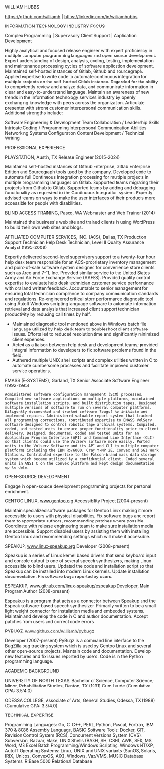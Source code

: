 
WILLIAM HUBBS

https://github.com/williamh | https://linkedin.com/in/williamhubbs


INFORMATION TECHNOLOGY INDUSTRY FOCUS

Complex Programming | Supervisory Client Support | Application Development

Highly analytical and focused release engineer with expert proficiency in
multiple computer programming languages and open source development.
Expert understanding of design, analysis, coding, testing, implementation and
maintenance processing cycles of software application development.
Maintained self-hosted instances of Gitlab, Github and sourcegraph.
Applied expertise to write code to automate continuous integration for
multiple projects on the self-hosted Gitlab instance.
Regarded for the ability to competently review and analyze data, and communicate
information in clear and easy-to-understand language.
Maintain an awareness of new trends in the information technology services
industry by openly exchanging knowledge with peers across the organization.
Articulate presenter with strong customer interpersonal communication skills.
Additional strengths include:

Software Engineering & Development	Team Collaboration / Leadership Skills
Intricate Coding / Programming		Interpersonal Communication Abilities
Networking Systems Configuration	Content Development / Technical Writing

PROFESSIONAL EXPERIENCE

PLAYSTATION, Austin, TX
Release Engineer (2015-2024)

Maintained self-hosted instances of Github Enterprise, Gitlab Enterprise
Edition and Sourcegraph tools used by the company.
Developed code to automate full Continuous Integration processing for
multiple projects in multiple programming languages on Gitlab.
Supported teams migrating their projects from Github to Gitlab.
Supported teams by adding and debugging functionality as requested to
the Continuous Integration system.
Expertly advised teams on ways to make the user interfaces of their products
more accessible for people with disabilities.

BLIND ACCESS TRAINING, Pasco, WA
Webmaster and Web Trainer (2014)

Maintained the business's web site and trained clients in using WordPress to build their own web sites and blogs.

AFFILIATED COMPUTER SERVICES, INC. (ACS), Dallas, TX
Production Support Technician
Help Desk Technician, Level II
Quality Assurance Analyst (1995-2009)

Expertly delivered second-level supervisory support to a twenty-four hour help desk team responsible for an ACS-proprietary inventory management and point-of-sale software system designed for convenience store clients such as Arco and 7-11, Inc. Provided similar service to the United States Army and Air Force Exchange Service (AAFES). Provided quality control expertise to evaluate help desk technician customer service performance with oral and written feedback. Accountable to senior management for ensuring total technician compliance to company communication standards and regulations. Re-engineered critical store performance diagnostic tool using AutoIt Windows scripting language software to automate information retrieval and data analysis that increased client support technician productivity by reducing call times by half.
* Maintained diagnostic tool mentioned above in Windows batch file language utilized by help desk team to troubleshoot client software issues. Efforts led to reduced resolution time and significantly minimized client expenses.
* Acted as a liaison between help desk and development teams; provided integral information to developers to fix software problems found in the field.
* Authored multiple UNIX shell scripts and complex utilities written in C to automate cumbersome processes and facilitate improved customer service operations.

EMASS (E-SYSTEMS), Garland, TX
Senior Associate Software Engineer (1992-1995)

	Administered software configuration management (SCM) processes. Compiled new software applications on multiple platforms, maintained software installation scripts, and built distribution tapes. Designed multiple versions of software to run on several computer platforms. Diligently documented and tracked software ?bugs? to initiate and implement repairs. Administered valuable report system that tracked all programming corrections. Contributed expertise to EMASS VolServ software designed to control robotic tape archival systems. Compiled, coded, and tested units to ensure proper functionality prior to client delivery. Designed, documented, coded and tested units for an Application Program Interface (API) and Command Line Interface (CLI) so that clients could use the VolServ software more easily. Ported units in the Volserv Software and its API and CLI to multiple computer platforms including the IBM RS/6000, Cray Y-MP 2E, Convex and SGI Work Stations. Contributed expertise to the Falcon-brand mass data storage system which became utilized by a confidential client. Coded several units in ANSI C on the Convex platform and kept design documentation up to date.

OPEN-SOURCE DEVELOPMENT

Engage in open-source development programming projects for personal enrichment.

GENTOO LINUX, www.gentoo.org
Accessibility Project (2004-present)

Maintain specialized software packages for Gentoo Linux making it more accessible to users with physical disabilities. Fix software bugs and report them to appropriate authors, recommending patches where possible. Coordinate with release engineering team to make sure installation media are accessible. Support disabled users by assisting them with installing Gentoo Linux and recommending settings which will make it accessible. 

SPEAKUP, www.linux-speakup.org 
Developer (2008-present)

Speakup is a series of Linux kernel based drivers that send keyboard input and console output to one of several speech synthesizers, making Linux accessible to blind users. Updated the code and installation script so that Speakup can be installed into modern Linux kernels. Update installation documentation. Fix software bugs reported by users.

ESPEAKUP, www.github.com/linux-speakup/espeakup 
Developer, Main Program Author (2008-present)

Espeakup is a program that acts as a connector between Speakup and the Espeak software-based speech synthesizer. Primarily written to be a small light weight connector for installation media and embedded systems. Maintain and develop the code in C and author documentation. Accept patches from users and correct code errors.

PYBUGZ, www.github.com/williamh/pybugz 

Developer (2007-present)
PyBugz is a command line interface to the BugZilla bug tracking system which is used by Gentoo Linux and several other open-source projects. Maintain code and documentation. Develop new features and fix issues reported by users. Code is in the Python programming language.

ACADEMIC BACKGROUND

UNIVERSITY OF NORTH TEXAS, Bachelor of Science, Computer Science; Minor, Rehabilitation Studies, Denton, TX (1991) Cum Laude (Cumulative GPA: 3.5/4.0)

ODESSA COLLEGE, Associate of Arts, General Studies, Odessa, TX (1988) (Cumulative GPA: 3.8/4.0)

TECHNICAL EXPERTISE

Programming Languages: Go, C, C++, PERL, Python, Pascal, Fortran, IBM 370 & 8086 Assembly Language, BASIC
Software Tools: Docker, GIT, Revision Control System (RCS), Concurrent Versions System (CVS), Subversion, Bazaar, Make, UNIX Shells (BASH, SH, CSH), AWK, SED, MS Word, MS Excel
 Batch Programming/Windows Scripting: Windows NT/XP, AutoIT
Operating Systems: Linux, UNIX and UNIX variants (SunOS, Solaris, IRIX, Unicos, ConvexOS, AIX), Windows, Vax/VMS, MUSIC
Database Systems: R:Base 5000 Relational Database
